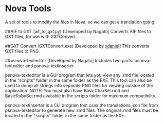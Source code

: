 # Nova Tools

A set of tools to modify the files in Nova, so we can get a translation going!


##AIF to GXT (aif_to_gxt.py) [Developed by Nagato]
Converts AIF files to GXT files, for use with GXTConvert.

##GXT Convert (GXTConvert.exe) [Developed by [xdaniel](https://twitter.com/xdanieldzd)]
This converts GXT files to PNG.


##psnova-texteditor [Developed by Nagato]
Includes two parts: psnova-texteditor and psnova-textinserter.  
  
psnova-texteditor is a GUI program that lets you view any .rmd file located in the "scripts" folder in the same folder as the EXE. This tool can also be used to dump all strings into separate PNG files for viewing outside of the application. NOTE: You must also have BasicCharSet.rmd and BasicRubySet.rmd available in the scripts folder for maximum compatibility.    
  
psnova-textinserter is a CLI program that uses the translations.json file from psnova-texteditor to generate new .rmd files. The original .rmd files must be located in the "scripts" folder in the same folder as the EXE.
  
